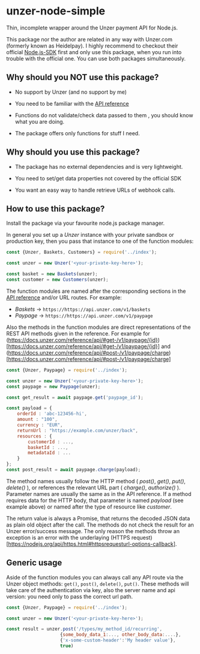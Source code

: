 # unzer-node-simple
Thin, incomplete wrapper around the Unzer payment API for Node.js.

This package nor the author are related in any way with Unzer.com (formerly known as Heidelpay). I highly
recommend to checkout their official [Node.js-SDK](https://github.com/unzerdev/nodejs-sdk) first and only use
this package, when you run into trouble with the official one. You can use both packages simultaneously.

## Why should you NOT use this package?

* No support by Unzer (and no support by me)

* You need to be familiar with the [API reference](https://docs.unzer.com/reference/api/)

* Functions do not validate/check data passed to them , you should know what you are doing.

* The package offers only functions for stuff I need.

## Why should you use this package?

* The package has no external dependencies and is very lightweight.

* You need to set/get data properties not covered by the official SDK

* You want an easy way to handle retrieve URLs of webhook calls.

## How to use this package?

Install the package via your favourite node.js package manager.

In general you set up a *Unzer* instance with your private sandbox or production key,
then you pass that instance to one of the function modules:

```js
const {Unzer, Baskets, Customers} = require('../index');

const unzer = new Unzer('<your-private-key-here>');

const basket = new Baskets(unzer);
const customer = new Customers(unzer);
```

The function modules are named after the corresponding sections in the [API reference](https://docs.unzer.com/reference/api/)
and/or URL routes. For example:

- *Baskets* -> `https://https://api.unzer.com/v1/baskets`
- *Paypage* -> `https://https://api.unzer.com/v1/paypage`

Also the methods in the function modules are direct representations of the
REST API methods given in the reference. For example for
(https://docs.unzer.com/reference/api/#get-/v1/paypage/{id})[https://docs.unzer.com/reference/api/#get-/v1/paypage/{id}]
and
(https://docs.unzer.com/reference/api/#post-/v1/paypage/charge)[https://docs.unzer.com/reference/api/#post-/v1/paypage/charge]

```js
const {Unzer, Paypage} = require('../index');

const unzer = new Unzer('<your-private-key-here>');
const paypage = new Paypage(unzer);

const get_result = await paypage.get('paypage_id');

const payload = {
    orderId : 'abc-123456-hi',
    amount : "100",
    currency : "EUR",
    returnUrl : "https://example.com/unzer/back",
    resources : {
        customerId : ...,
        basketId : ...,
        metadataId : ...
    }
};
const post_result = await paypage.charge(payload);
```

The method names usually follow the HTTP method ( *post()*, *get()*, *put()*, *delete()* ), or references the
relevant URL part ( *charge()*, *authorize()* ). Parameter names are usually the same as in the API reference.
If a method requires data for the HTTP body, that parameter is named *payload* (see example above) or named after the
type of resource like *customer*.

The return value is always a Promise, that returns the decoded JSON data as plain old object after the call.
The methods do not check the result for an Unzer error/success message. The only reason the methods throw an exception is an error
with the underlaying (HTTPS request)[https://nodejs.org/api/https.html#httpsrequesturl-options-callback].

## Generic usage

Aside of the function modules you can always call any API route via the Unzer object methods: ```get()```, ```post()```,
```delete()```, ```put()```. These methods will take care of the authentication via key, also the server name and api version: you
need only to pass the correct url path.

```js
const {Unzer, Paypage} = require('../index');

const unzer = new Unzer('<your-private-key-here>');

const result = unzer.post('/types/my_method_id/recurring',
                    {some_body_data_1:..., other_body_data:....},
                    {'x-some-custom-header':'My header value'},
                    true)
```

